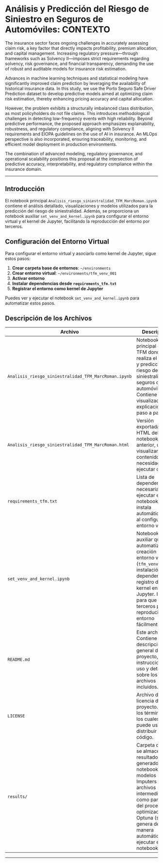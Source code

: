 # Análisis y Predicción del Riesgo de Siniestro en Seguros de Automóviles: CONTEXTO

The insurance sector faces ongoing challenges in accurately assessing claim risk, a key factor that directly impacts profitability, premium allocation, and capital management. Increasing regulatory pressure—through frameworks such as Solvency II—imposes strict requirements regarding solvency, risk governance, and financial transparency, demanding the use of robust and auditable models for insurance risk estimation. 

Advances in machine learning techniques and statistical modeling have significantly improved claim prediction by leveraging the availability of historical insurance data. In this study, we use the Porto Seguro Safe Driver Prediction dataset to develop predictive models aimed at optimizing claim risk estimation, thereby enhancing pricing accuracy and capital allocation. 

However, the problem exhibits a structurally imbalanced class distribution, as most policyholders do not file claims. This introduces methodological challenges in detecting low-frequency events with high reliability. Beyond predictive performance, the proposed approach emphasizes explainability, robustness, and regulatory compliance, aligning with Solvency II requirements and EIOPA guidelines on the use of AI in insurance. An MLOps perspective is also incorporated, ensuring traceability, monitoring, and efficient model deployment in production environments. 

The combination of advanced modeling, regulatory governance, and operational scalability positions this proposal at the intersection of predictive accuracy, interpretability, and regulatory compliance within the insurance domain.

---

## Introducción

El notebook principal `Analisis_riesgo_siniestralidad_TFM_MarcRoman.ipynb` contiene el análisis detallado, visualizaciones y modelos utilizados para la predicción del riesgo de siniestralidad. Además, se proporciona un notebook auxiliar `set_venv_and_kernel.ipynb` para configurar el entorno virtual y el kernel de Jupyter, facilitando la reproducción del entorno por terceros.

## Configuración del Entorno Virtual
Para configurar el entorno virtual y asociarlo como kernel de Jupyter, sigue estos pasos:

1. **Crear carpeta base de entornos**: `~/environments`
2. **Crear entorno virtual**: `~/environments/tfm_venv_001`
3. **Activar entorno**
4. **Instalar dependencias desde `requirements_tfm.txt`**
5. **Registrar el entorno como kernel de Jupyter**

Puedes ver y ejecutar el notebook `set_venv_and_kernel.ipynb` para automatizar estos pasos.

## Descripción de los Archivos

| Archivo | Descripción |
|--------|-------------|
| `Analisis_riesgo_siniestralidad_TFM_MarcRoman.ipynb` | Notebook principal del TFM donde se realiza el análisis y predicción del riesgo de siniestralidad en seguros de automóviles. Contiene código, visualizaciones y explicaciones paso a paso. |
| `Analisis_riesgo_siniestralidad_TFM_MarcRoman.html` | Versión exportada en HTML del notebook anterior, útil para visualizar el contenido sin necesidad de ejecutar código. |
| `requirements_tfm.txt` | Lista de dependencias necesarias para ejecutar el notebook. Se instala automáticamente al configurar el entorno virtual. |
| `set_venv_and_kernel.ipynb` | Notebook auxiliar que automatiza la creación del entorno virtual (`tfm_venv_001`), instalación de dependencias y registro del kernel en Jupyter. Ideal para que terceros puedan reproducir el entorno fácilmente. |
| `README.md` | Este archivo. Contiene la descripción general del proyecto, instrucciones de uso y detalles sobre los archivos incluidos. |
| `LICENSE` | Archivo de licencia del proyecto. Define los términos bajo los cuales se puede usar y distribuir el código. |
| `results/` | Carpeta donde se almacenan los resultados generados por el notebook, como modelos (.pkl), Imputers y/o archivos intermedios como parametría del proceso de optimización de Optuna (se genera de manera automática al ejecutar el notebook) |

---